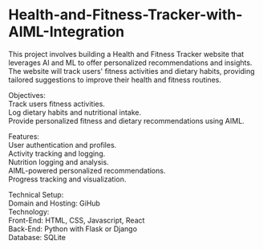 # Health-and-Fitness-Tracker-with-AIML-Integration
This project involves building a Health and Fitness Tracker website that leverages AI and ML to offer personalized recommendations and insights. The website will track users' fitness activities and dietary habits, providing tailored suggestions to improve their health and fitness routines.

Objectives:<br>
Track users fitness activities.<br>
Log dietary habits and nutritional intake.<br>
Provide personalized fitness and dietary recommendations using AIML.<br>

Features:<br>
User authentication and profiles.<br>
Activity tracking and logging.<br>
Nutrition logging and analysis.<br>
AIML-powered personalized recommendations.<br>
Progress tracking and visualization.<br>

Technical Setup:<br>
Domain and Hosting: GiHub<br>
Technology:<br>
Front-End: HTML, CSS, Javascript, React<br>
Back-End: Python with Flask or Django<br>
Database: SQLite
